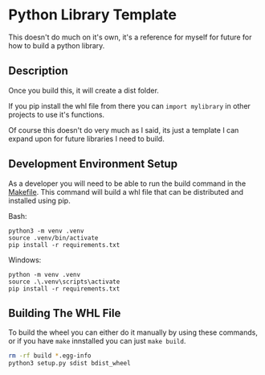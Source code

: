 # Python Library Template

This doesn't do much on it's own, it's a reference for myself for future for how to build a python library.
<br>

## Description

Once you build this, it will create a dist folder. 

If you pip install the whl file from there you can `import mylibrary` in  other projects to use it's functions.

Of course this doesn't do very much as I said, its just a template I can expand upon for future libraries I need to build.


## Development Environment Setup

As a developer you will need to be able to run the build command in the [Makefile](./makefile). This command will build a whl file that can be distributed and installed using pip.

Bash:
```
python3 -m venv .venv
source .venv/bin/activate
pip install -r requirements.txt
```

Windows:
```
python -m venv .venv
source .\.venv\scripts\activate
pip install -r requirements.txt
```

## Building The WHL File

To build the wheel you can either do it manually by using these commands, or if you have `make` innstalled you can just `make build`.

```bash
rm -rf build *.egg-info
python3 setup.py sdist bdist_wheel
```



